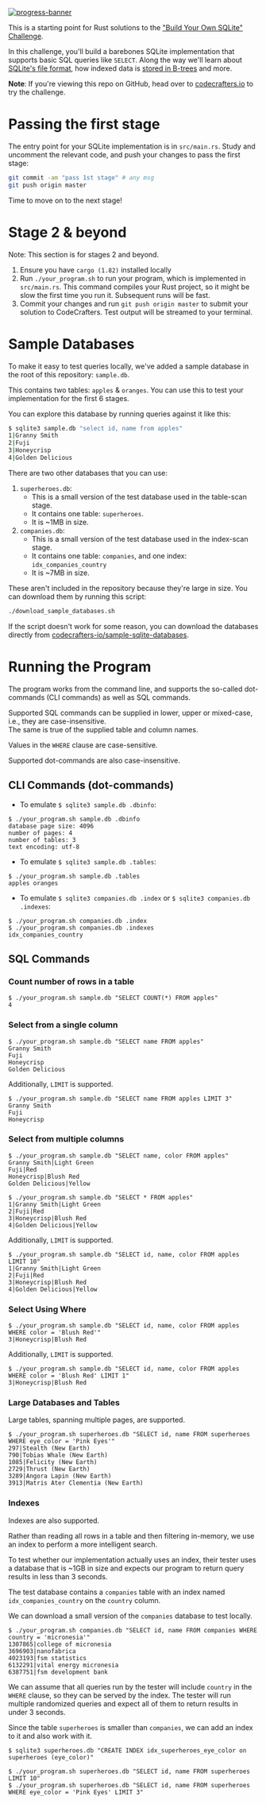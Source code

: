 [![progress-banner](https://backend.codecrafters.io/progress/sqlite/b3b12e89-a536-4604-be71-ddd7dab3056e)](https://app.codecrafters.io/users/codecrafters-bot?r=2qF)

This is a starting point for Rust solutions to the
["Build Your Own SQLite" Challenge](https://codecrafters.io/challenges/sqlite).

In this challenge, you'll build a barebones SQLite implementation that supports
basic SQL queries like `SELECT`. Along the way we'll learn about
[SQLite's file format](https://www.sqlite.org/fileformat.html), how indexed data
is
[stored in B-trees](https://jvns.ca/blog/2014/10/02/how-does-sqlite-work-part-2-btrees/)
and more.

**Note**: If you're viewing this repo on GitHub, head over to
[codecrafters.io](https://codecrafters.io) to try the challenge.

# Passing the first stage

The entry point for your SQLite implementation is in `src/main.rs`. Study and
uncomment the relevant code, and push your changes to pass the first stage:

```sh
git commit -am "pass 1st stage" # any msg
git push origin master
```

Time to move on to the next stage!

# Stage 2 & beyond

Note: This section is for stages 2 and beyond.

1. Ensure you have `cargo (1.82)` installed locally
2. Run `./your_program.sh` to run your program, which is implemented in
   `src/main.rs`. This command compiles your Rust project, so it might be slow
   the first time you run it. Subsequent runs will be fast.
3. Commit your changes and run `git push origin master` to submit your solution
   to CodeCrafters. Test output will be streamed to your terminal.

# Sample Databases

To make it easy to test queries locally, we've added a sample database in the
root of this repository: `sample.db`.

This contains two tables: `apples` & `oranges`. You can use this to test your
implementation for the first 6 stages.

You can explore this database by running queries against it like this:

```sh
$ sqlite3 sample.db "select id, name from apples"
1|Granny Smith
2|Fuji
3|Honeycrisp
4|Golden Delicious
```

There are two other databases that you can use:

1. `superheroes.db`:
    - This is a small version of the test database used in the table-scan stage.
    - It contains one table: `superheroes`.
    - It is ~1MB in size.
2. `companies.db`:
    - This is a small version of the test database used in the index-scan stage.
    - It contains one table: `companies`, and one index: `idx_companies_country`
    - It is ~7MB in size.

These aren't included in the repository because they're large in size. You can
download them by running this script:

```sh
./download_sample_databases.sh
```

If the script doesn't work for some reason, you can download the databases
directly from
[codecrafters-io/sample-sqlite-databases](https://github.com/codecrafters-io/sample-sqlite-databases).

# Running the Program

The program works from the command line, and supports the so-called dot-commands (CLI commands) as well as
SQL commands.

Supported SQL commands can be supplied in lower, upper or mixed-case, i.e., they are case-insensitive.  
The same is true of the supplied table and column names.

Values in the `WHERE` clause are case-sensitive.

Supported dot-commands are also case-insensitive.

## CLI Commands (dot-commands)

- To emulate `$ sqlite3 sample.db .dbinfo`:

```shell
$ ./your_program.sh sample.db .dbinfo
database page size: 4096
number of pages: 4
number of tables: 3
text encoding: utf-8
```

- To emulate `$ sqlite3 sample.db .tables`:

```shell
$ ./your_program.sh sample.db .tables
apples oranges
```

- To emulate `$ sqlite3 companies.db .index` or `$ sqlite3 companies.db .indexes`:

```shell
$ ./your_program.sh companies.db .index
$ ./your_program.sh companies.db .indexes
idx_companies_country
```

## SQL Commands

### Count number of rows in a table

```shell
$ ./your_program.sh sample.db "SELECT COUNT(*) FROM apples"
4
```

### Select from a single column

```shell
$ ./your_program.sh sample.db "SELECT name FROM apples"
Granny Smith
Fuji
Honeycrisp
Golden Delicious
```

Additionally, `LIMIT` is supported.

```shell
$ ./your_program.sh sample.db "SELECT name FROM apples LIMIT 3"
Granny Smith
Fuji
Honeycrisp
```

### Select from multiple columns

```shell
$ ./your_program.sh sample.db "SELECT name, color FROM apples"
Granny Smith|Light Green
Fuji|Red
Honeycrisp|Blush Red
Golden Delicious|Yellow
```

```shell
$ ./your_program.sh sample.db "SELECT * FROM apples"
1|Granny Smith|Light Green
2|Fuji|Red
3|Honeycrisp|Blush Red
4|Golden Delicious|Yellow
```

Additionally, `LIMIT` is supported.

```shell
$ ./your_program.sh sample.db "SELECT id, name, color FROM apples LIMIT 10"
1|Granny Smith|Light Green
2|Fuji|Red
3|Honeycrisp|Blush Red
4|Golden Delicious|Yellow
```

### Select Using Where

```shell
$ ./your_program.sh sample.db "SELECT id, name, color FROM apples WHERE color = 'Blush Red'"
3|Honeycrisp|Blush Red
```

Additionally, `LIMIT` is supported.

```shell
$ ./your_program.sh sample.db "SELECT id, name, color FROM apples WHERE color = 'Blush Red' LIMIT 1"
3|Honeycrisp|Blush Red
```

### Large Databases and Tables

Large tables, spanning multiple pages, are supported.

```shell
$ ./your_program.sh superheroes.db "SELECT id, name FROM superheroes WHERE eye_color = 'Pink Eyes'"
297|Stealth (New Earth)
790|Tobias Whale (New Earth)
1085|Felicity (New Earth)
2729|Thrust (New Earth)
3289|Angora Lapin (New Earth)
3913|Matris Ater Clementia (New Earth)
```

### Indexes

Indexes are also supported.

Rather than reading all rows in a table and then filtering in-memory,
we use an index to perform a more intelligent search.

To test whether our implementation actually uses an index, their tester uses a database that is ~1GB in size
and expects our program to return query results in less than 3 seconds.

The test database contains a `companies` table with an index named `idx_companies_country` on the `country` column.

We can download a small version of the `companies` database to test locally.

```shell
$ ./your_program.sh companies.db "SELECT id, name FROM companies WHERE country = 'micronesia'"
1307865|college of micronesia
3696903|nanofabrica
4023193|fsm statistics
6132291|vital energy micronesia
6387751|fsm development bank
```

We can assume that all queries run by the tester will include `country` in the `WHERE` clause,
so they can be served by the index.
The tester will run multiple randomized queries and expect all of them to return results in under 3 seconds.

Since the table `superheroes` is smaller than `companies`, we can add an index to it and also work with it.

```shell
$ sqlite3 superheroes.db "CREATE INDEX idx_superheroes_eye_color on superheroes (eye_color)"

$ ./your_program.sh superheroes.db "SELECT id, name FROM superheroes LIMIT 10"
$ ./your_program.sh superheroes.db "SELECT id, name FROM superheroes WHERE eye_color = 'Pink Eyes' LIMIT 3"
```
